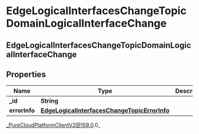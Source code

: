 # EdgeLogicalInterfacesChangeTopicDomainLogicalInterfaceChange

## EdgeLogicalInterfacesChangeTopicDomainLogicalInterfaceChange

## Properties

|Name | Type | Description | Notes|
|------------ | ------------- | ------------- | -------------|
| **_id** | **String** |  | [optional] |
| **errorInfo** | [**EdgeLogicalInterfacesChangeTopicErrorInfo**](EdgeLogicalInterfacesChangeTopicErrorInfo) |  | [optional] |



_PureCloudPlatformClientV2@159.0.0_
